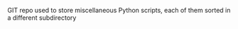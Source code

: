 GIT repo used to store miscellaneous Python scripts, each of them sorted in a different subdirectory
